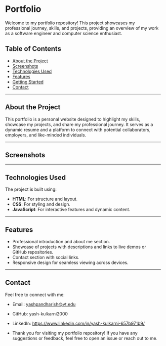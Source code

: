 # Portfolio

Welcome to my portfolio repository! This project showcases my professional journey, skills, and projects, providing an overview of my work as a software engineer and computer science enthusiast.

## Table of Contents

- [About the Project](#about-the-project)
- [Screenshots](#screenshots)
- [Technologies Used](#technologies-used)
- [Features](#features)
- [Getting Started](#getting-started)
- [Contact](#contact)

---

## About the Project

This portfolio is a personal website designed to highlight my skills, showcase my projects, and share my professional journey. It serves as a dynamic resume and a platform to connect with potential collaborators, employers, and like-minded individuals.

---

## Screenshots



---

## Technologies Used

The project is built using:

- **HTML**: For structure and layout.
- **CSS**: For styling and design.
- **JavaScript**: For interactive features and dynamic content.

---

## Features

- Professional introduction and about me section.
- Showcase of projects with descriptions and links to live demos or GitHub repositories.
- Contact section with social links.
- Responsive design for seamless viewing across devices.

---


## Contact
Feel free to connect with me:

- Email: yashpandharish@vt.edu
- GitHub: yash-kulkarni2000
- LinkedIn: https://www.linkedin.com/in/yash-kulkarni-657b971b9/

- Thank you for visiting my portfolio repository! If you have any suggestions or feedback, feel free to open an issue or reach out to me.